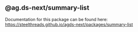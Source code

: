 ## @ag.ds-next/summary-list

Documentation for this package can be found here: https://steelthreads.github.io/agds-next/packages/summary-list
